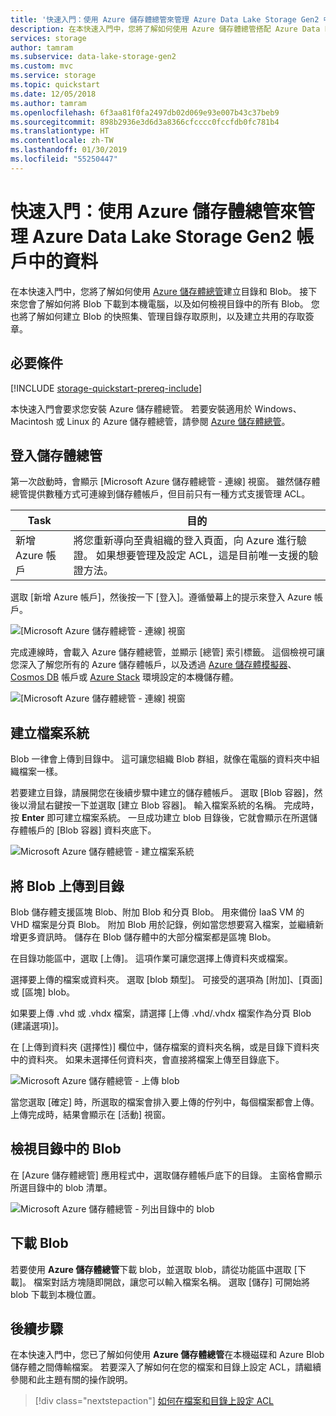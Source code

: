 ```yaml
---
title: '快速入門：使用 Azure 儲存體總管來管理 Azure Data Lake Storage Gen2 中的資料 '
description: 在本快速入門中，您將了解如何使用 Azure 儲存體總管搭配 Azure Data Lake Storage Gen2 帳戶建立檔案系統、目錄及檔案。 接下來您會了解如何將檔案下載到本機電腦，以及如何檢視目錄中的所有檔案。
services: storage
author: tamram
ms.subservice: data-lake-storage-gen2
ms.custom: mvc
ms.service: storage
ms.topic: quickstart
ms.date: 12/05/2018
ms.author: tamram
ms.openlocfilehash: 6f3aa81f0fa2497db02d069e93e007b43c37beb9
ms.sourcegitcommit: 898b2936e3d6d3a8366cfcccc0fccfdb0fc781b4
ms.translationtype: HT
ms.contentlocale: zh-TW
ms.lasthandoff: 01/30/2019
ms.locfileid: "55250447"
---
```

# <a name="quickstart-use-azure-storage-explorer-to-manage-data-in-an-azure-data-lake-storage-gen2-account"></a>快速入門：使用 Azure 儲存體總管來管理 Azure Data Lake Storage Gen2 帳戶中的資料

在本快速入門中，您將了解如何使用 [Azure 儲存體總管](https://azure.microsoft.com/features/storage-explorer/)建立目錄和 Blob。 接下來您會了解如何將 Blob 下載到本機電腦，以及如何檢視目錄中的所有 Blob。 您也將了解如何建立 Blob 的快照集、管理目錄存取原則，以及建立共用的存取簽章。

## <a name="prerequisites"></a>必要條件

[!INCLUDE [storage-quickstart-prereq-include](../../../includes/storage-quickstart-prereq-include.md)]

本快速入門會要求您安裝 Azure 儲存體總管。 若要安裝適用於 Windows、Macintosh 或 Linux 的 Azure 儲存體總管，請參閱 [Azure 儲存體總管](https://azure.microsoft.com/features/storage-explorer/)。

## <a name="log-in-to-storage-explorer"></a>登入儲存體總管

第一次啟動時，會顯示 [Microsoft Azure 儲存體總管 - 連線] 視窗。 雖然儲存體總管提供數種方式可連線到儲存體帳戶，但目前只有一種方式支援管理 ACL。

|Task|目的|
|---|---|
|新增 Azure 帳戶 | 將您重新導向至貴組織的登入頁面，向 Azure 進行驗證。 如果想要管理及設定 ACL，這是目前唯一支援的驗證方法。 |

選取 [新增 Azure 帳戶]，然後按一下 [登入]。遵循螢幕上的提示來登入 Azure 帳戶。

![[Microsoft Azure 儲存體總管 - 連線] 視窗](media/storage-quickstart-blobs-storage-explorer/connect.png)

完成連線時，會載入 Azure 儲存體總管，並顯示 [總管] 索引標籤。 這個檢視可讓您深入了解您所有的 Azure 儲存體帳戶，以及透過 [Azure 儲存體模擬器](../common/storage-use-emulator.md?toc=%2fazure%2fstorage%2fblobs%2ftoc.json)、[Cosmos DB](../../cosmos-db/storage-explorer.md?toc=%2fazure%2fstorage%2fblobs%2ftoc.json) 帳戶或 [Azure Stack](../../azure-stack/user/azure-stack-storage-connect-se.md?toc=%2fazure%2fstorage%2fblobs%2ftoc.json) 環境設定的本機儲存體。

![[Microsoft Azure 儲存體總管 - 連線] 視窗](media/storage-quickstart-blobs-storage-explorer/mainpage.png)

## <a name="create-a-filesystem"></a>建立檔案系統

Blob 一律會上傳到目錄中。 這可讓您組織 Blob 群組，就像在電腦的資料夾中組織檔案一樣。

若要建立目錄，請展開您在後續步驟中建立的儲存體帳戶。 選取 [Blob 容器]，然後以滑鼠右鍵按一下並選取 [建立 Blob 容器]。 輸入檔案系統的名稱。 完成時，按 **Enter** 即可建立檔案系統。 一旦成功建立 blob 目錄後，它就會顯示在所選儲存體帳戶的 [Blob 容器] 資料夾底下。

![Microsoft Azure 儲存體總管 - 建立檔案系統](media/storage-quickstart-blobs-storage-explorer/creating-a-filesystem.png)

## <a name="upload-blobs-to-the-directory"></a>將 Blob 上傳到目錄

Blob 儲存體支援區塊 Blob、附加 Blob 和分頁 Blob。 用來備份 IaaS VM 的 VHD 檔案是分頁 Blob。 附加 Blob 用於記錄，例如當您想要寫入檔案，並繼續新增更多資訊時。 儲存在 Blob 儲存體中的大部分檔案都是區塊 Blob。

在目錄功能區中，選取 [上傳]。 這項作業可讓您選擇上傳資料夾或檔案。

選擇要上傳的檔案或資料夾。 選取 [blob 類型]。 可接受的選項為 [附加]、[頁面] 或 [區塊] blob。

如果要上傳 .vhd 或 .vhdx 檔案，請選擇 [上傳 .vhd/.vhdx 檔案作為分頁 Blob (建議選項)]。

在 [上傳到資料夾 (選擇性)] 欄位中，儲存檔案的資料夾名稱，或是目錄下資料夾中的資料夾。 如果未選擇任何資料夾，會直接將檔案上傳至目錄底下。

![Microsoft Azure 儲存體總管 - 上傳 blob](media/storage-quickstart-blobs-storage-explorer/uploadblob.png)

當您選取 [確定] 時，所選取的檔案會排入要上傳的佇列中，每個檔案都會上傳。 上傳完成時，結果會顯示在 [活動] 視窗。

## <a name="view-blobs-in-a-directory"></a>檢視目錄中的 Blob

在 [Azure 儲存體總管] 應用程式中，選取儲存體帳戶底下的目錄。 主窗格會顯示所選目錄中的 blob 清單。

![Microsoft Azure 儲存體總管 - 列出目錄中的 blob](media/storage-quickstart-blobs-storage-explorer/listblobs.png)

## <a name="download-blobs"></a>下載 Blob

若要使用 **Azure 儲存體總管**下載 blob，並選取 blob，請從功能區中選取 [下載]。 檔案對話方塊隨即開啟，讓您可以輸入檔案名稱。 選取 [儲存] 可開始將 blob 下載到本機位置。

## <a name="next-steps"></a>後續步驟

在本快速入門中，您已了解如何使用 **Azure 儲存體總管**在本機磁碟和 Azure Blob 儲存體之間傳輸檔案。 若要深入了解如何在您的檔案和目錄上設定 ACL，請繼續參閱和此主題有關的操作說明。

> [!div class="nextstepaction"]
> [如何在檔案和目錄上設定 ACL](data-lake-storage-how-to-set-permissions-storage-explorer.md)
